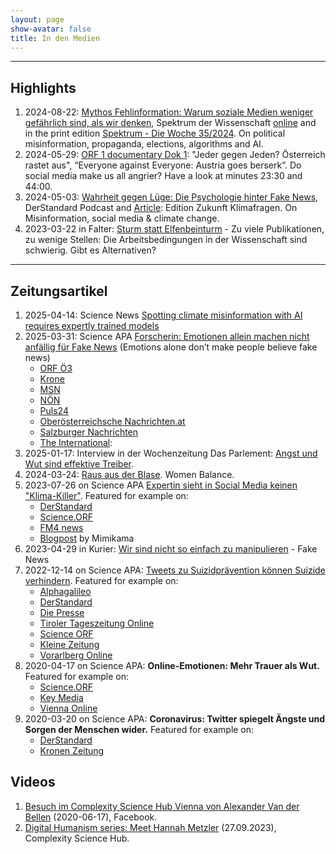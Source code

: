 ```yaml
---
layout: page
show-avatar: false
title: In den Medien
---
```


------------------------------------------------------------------------

## Highlights

1.  2024-08-22: [Mythos Fehlinformation: Warum soziale Medien weniger gefährlich sind, als wir denken](%7B%%20post_url%202024-09-13-Mythos_Fehlinformation%20%%7D), Spektrum der Wissenschaft [online](https://www.spektrum.de/news/warum-soziale-medien-weniger-gefaehrlich-sind-als-wir-denken/2210667) and in the print edition [Spektrum - Die Woche 35/2024](https://www.spektrum.de/pdf/35-2024-spektrum-die-woche-35-2024/2214951). On political misinformation, propaganda, elections, algorithms and AI.
2.  2024-05-29: [ORF 1 documentary Dok 1](https://on.orf.at/video/14228328/dok-1-oesterreich-rastet-aus-jeder-gegen-jeden): "Jeder gegen Jeden? Österreich rastet aus", “Everyone against Everyone: Austria goes berserk”. Do social media make us all angrier? Have a look at minutes 23:30 and 44:00.
3.  2024-05-03: [Wahrheit gegen Lüge: Die Psychologie hinter Fake News](https://www.derstandard.at/story/3000000218043/wahrheit-gegen-luege-die-psychologie-hinter-fake-news), DerStandard Podcast and [Article](https://www.derstandard.at/story/3000000220181/wieso-glauben-menschen-falschnachrichten-uebers-klima): Edition Zukunft Klimafragen. On Misinformation, social media & climate change.
4.  2023-03-22 in Falter: [Sturm statt Elfenbeinturm](https://www.falter.at/zeitung/20230322/sturm-statt-elfenbeinturm) - Zu viele Publikationen, zu wenige Stellen: Die Arbeitsbedingungen in der Wissenschaft sind schwierig. Gibt es Alternativen?

------------------------------------------------------------------------

## Zeitungsartikel

1. 2025-04-14: Science News [Spotting climate misinformation with AI requires expertly trained models](https://www.sciencenews.org/article/climate-misinformation-ai-experts)
1. 2025-03-31: Science APA [Forscherin: Emotionen allein machen nicht anfällig für Fake News](https://science.apa.at/power-search/11930571756735064709) (Emotions alone don’t make people believe fake news)
    -   [ORF Ö3](https://oe3.orf.at/stories/3047105/)
    -   [Krone](https://www.krone.at/3742989)
    -   [MSN](https://www.msn.com/de-de/gesundheit/other/gef%C3%BChle-allein-machen-nicht-anf%C3%A4llig-f%C3%BCr-fake-news/ar-AA1BY5ao)
    -   [NÖN](https://www.noen.at/in-ausland/gefuehle-allein-machen-nicht-anfaellig-fuer-fake-news-467535955)
    -   [Puls24](https://www.puls24.at/news/chronik/gefuehle-allein-machen-nicht-anfaellig-fuer-fake-news/398168)
    -   [Oberösterreichsche Nachrichten.at](https://www.nachrichten.at/panorama/web/forscherin-emotionen-allein-machen-nicht-anfaellig-fuer-fake-news;art122,4038328)
    -   [Salzburger Nachrichten](https://www.sn.at/panorama/wissen/gefuehle-fake-news-176042827)
    -   [The International](https://www.theinternational.at/study-emotions-dont-make-people-believe-fake-news/):
2.  2025-01-17: Interview in der Wochenzeitung Das Parlement: [Angst und Wut sind effektive Treiber](https://www.das-parlament.de/kultur/medien/angst-und-wut-sind-effektive-treiber).
3.  2024-03-24: [Raus aus der Blase](downloads/20240324__Woman_Balance.pdf). Women Balance.
4.  2023-07-26 on Science APA [Expertin sieht in Social Media keinen "Klima-Killer"](https://science.apa.at/power-search/12856578295990689252). Featured for example on:
    -   [DerStandard](https://www.derstandard.de/story/3000000180511/expertin-sieht-in-social-media-keinen-klima-killer)
    -   [Science.ORF](https://science.orf.at/stories/3220488/)
    -   [FM4 news](https://rtv.defacto.at/?param=VF5ScoFA8ClZB77pQK8jHiIHAALxyQ2MGMQm2sXwWzOB5HZiOdjYmYzfUeXVDJVR6g1yi4NaUT3WVs7FjCdSK9twfxN0oqo%3D)
    -   [Blogpost](https://steadyhq.com/de/mimikama/posts/7b0cb1c0-033d-4bfb-a15d-08c47d002ffa) by Mimikama
5.  2023-04-29 in Kurier: [Wir sind nicht so einfach zu manipulieren](https://kurier.at/wien-wills-wissen/wir-sind-nicht-so-einfach-zu-manipulieren/402428147) - Fake News
6.  2022-12-14 on Science APA: [Tweets zu Suizidprävention können Suizide verhindern](https://science.apa.at/power-search/14529582810589354089). Featured for example on:
    -   [Alphagalileo](https://www.alphagalileo.org/en-gb/Item-Display?ItemId=228622)
    -   [DerStandard](https://www.derstandard.at/story/2000141789752/praevention-auf-twitter-kann-suizide-verhindern)
    -   [Die Presse](https://www.diepresse.com/6227205/wie-praevention-auf-twitter-suizide-verhindern-kann)
    -   [Tiroler Tageszeitung Online](https://www.tt.com/artikel/30840394/grosse-studie-zeigt-praevention-auf-twitter-kann-suizide-verhindern)
    -   [Science ORF](https://science.orf.at/stories/3216588/)
    -   [Kleine Zeitung](https://www.kleinezeitung.at/home/klistenspecial/klisteklein/6227173/Papageno-und-WertherEffekt_Forscher_Praevention-auf-Twitter-kann)
    -   [Vorarlberg Online](https://www.vol.at/wie-twitter-sich-auf-suizide-auswirkt/7797967)
7.  2020-04-17 on Science APA: **Online-Emotionen: Mehr Trauer als Wut.** Featured for example on:
    -   [Science.ORF](https://science.orf.at/stories/3200583/)
    -   [Key Media](https://www.keymedia.at/news/chronik/online-emotionen-im-foren-waehrend-der-coronakrise/)
    -   [Vienna Online](https://www.vienna.at/analyse-zeigt-weniger-angst-und-wut-mehr-trauer-bei-online-kommentaren/6590284)
8.  2020-03-20 on Science APA: **Coronavirus: Twitter spiegelt Ängste und Sorgen der Menschen wider.** Featured for example on:
    -   [DerStandard](https://www.derstandard.at/story/2000115973796/coronavirus-twitter-spiegelt-aengste-und-sorgen-der-menschen-wider)
    -   [Kronen Zeitung](https://www.krone.at/2120986)

## Videos

1.  [Besuch im Complexity Science Hub Vienna von Alexander Van der Bellen](https://www.facebook.com/watch/?v=731750567653204) (2020-06-17), Facebook.
2.  [Digital Humanism series: Meet Hannah Metzler](https://www.youtube.com/watch?v=xpiiOqwGQa8) (27.09.2023), Complexity Science Hub.

